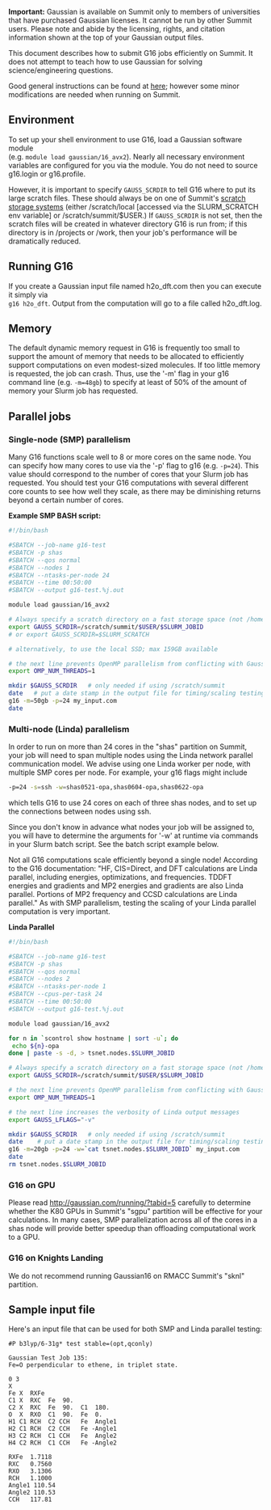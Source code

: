 __Important:__ Gaussian is available on Summit only to members of universities that have purchased Gaussian licenses.  It cannot be run by other Summit users.  Please note and abide by the licensing, rights, and citation information shown at the top of your Gaussian output files.

This document describes how to submit G16 jobs efficiently on Summit. It does not attempt to teach how to use Gaussian for solving science/engineering questions.

Good general instructions can be found at [here](http://gaussian.com/running/); however some minor modifications are needed when running on Summit.

## Environment

To set up your shell environment to use G16, load a Gaussian software module  
(e.g. `module load gaussian/16_avx2`). Nearly all necessary environment variables are configured for you via the module.  You do not need to source g16.login or g16.profile.

However, it is important to specify `GAUSS_SCRDIR` to tell G16 where to put its large scratch files.  These should always be on one of Summit's [scratch storage systems](https://rc.colorado.edu/support/user-guide/storage.html) (either /scratch/local [accessed via the SLURM_SCRATCH env variable] or /scratch/summit/$USER.)  If `GAUSS_SCRDIR` is not set, then the scratch files will be created in whatever directory G16 is run from; if this directory is in /projects or /work, then your job's performance will be dramatically reduced.

## Running G16

If you create a Gaussian input file named h2o_dft.com then you can execute it simply via  
`g16 h2o_dft`.  Output from the computation will go to a file called h2o_dft.log.

## Memory

The default dynamic memory request in G16 is frequently too small to support the amount of memory that needs to be allocated to efficiently support computations on even modest-sized molecules.  If too little memory is requested, the job can crash. Thus, use the '-m' flag in your g16 command line (e.g. `-m=48gb`) to specify at least of 50% of the amount of memory your Slurm job has requested.

## Parallel jobs

### Single-node (SMP) parallelism

Many G16 functions scale well to 8 or more cores on the same node.  You can specify how many cores to use via the '-p' flag to g16 (e.g. `-p=24`).  This value should correspond to the number of cores that your Slurm job has requested.  You should test your G16 computations with several different core counts to see how well they scale, as there may be diminishing returns beyond a certain number of cores.

__Example SMP BASH script:__

```bash
#!/bin/bash

#SBATCH --job-name g16-test
#SBATCH -p shas
#SBATCH --qos normal
#SBATCH --nodes 1
#SBATCH --ntasks-per-node 24
#SBATCH --time 00:50:00
#SBATCH --output g16-test.%j.out

module load gaussian/16_avx2

# Always specify a scratch directory on a fast storage space (not /home or /projects!)
export GAUSS_SCRDIR=/scratch/summit/$USER/$SLURM_JOBID
# or export GAUSS_SCRDIR=$SLURM_SCRATCH  

# alternatively, to use the local SSD; max 159GB available

# the next line prevents OpenMP parallelism from conflicting with Gaussian's internal SMP parallelization
export OMP_NUM_THREADS=1  

mkdir $GAUSS_SCRDIR   # only needed if using /scratch/summit
date   # put a date stamp in the output file for timing/scaling testing if desired
g16 -m=50gb -p=24 my_input.com 
date
```


### Multi-node (Linda) parallelism

In order to run on more than 24 cores in the "shas" partition on Summit, your job will need to span multiple nodes using the Linda network parallel communication model.  We advise using one Linda worker per node, with multiple SMP cores per node.  For example, your g16 flags might include

```bash
-p=24 -s=ssh -w=shas0521-opa,shas0604-opa,shas0622-opa
```
which tells G16 to use 24 cores on each of three shas nodes, and to set up the connections between nodes using ssh.

Since you don't know in advance what nodes your job will be assigned to, you will have to determine the arguments for '-w' at runtime via commands in your Slurm batch script.  See the batch script example below.  

Not all G16 computations scale efficiently beyond a single node!  According to the G16 documentation: "HF, CIS=Direct, and DFT calculations are Linda parallel, including energies, optimizations, and frequencies. TDDFT energies and gradients and MP2 energies and gradients are also Linda parallel. Portions of MP2 frequency and CCSD calculations are Linda parallel."  As with SMP parallelism, testing the scaling of your Linda parallel computation is very important.

__Linda Parallel__

```bash
#!/bin/bash

#SBATCH --job-name g16-test
#SBATCH -p shas
#SBATCH --qos normal
#SBATCH --nodes 2
#SBATCH --ntasks-per-node 1
#SBATCH --cpus-per-task 24
#SBATCH --time 00:50:00
#SBATCH --output g16-test.%j.out

module load gaussian/16_avx2

for n in `scontrol show hostname | sort -u`; do
 echo ${n}-opa
done | paste -s -d, > tsnet.nodes.$SLURM_JOBID

# Always specify a scratch directory on a fast storage space (not /home or /projects!)
export GAUSS_SCRDIR=/scratch/summit/$USER/$SLURM_JOBID

# the next line prevents OpenMP parallelism from conflicting with Gaussian's internal parallelization
export OMP_NUM_THREADS=1

# the next line increases the verbosity of Linda output messages
export GAUSS_LFLAGS="-v"

mkdir $GAUSS_SCRDIR   # only needed if using /scratch/summit
date    # put a date stamp in the output file for timing/scaling testing
g16 -m=20gb -p=24 -w=`cat tsnet.nodes.$SLURM_JOBID` my_input.com 
date
rm tsnet.nodes.$SLURM_JOBID
```

### G16 on GPU
Please read http://gaussian.com/running/?tabid=5 carefully to determine whether the K80 GPUs in Summit's "sgpu" partition will be effective for your calculations.  In many cases, SMP parallelization across all of the cores in a shas node will provide better speedup than offloading computational work to a GPU.

### G16 on Knights Landing
We do not recommend running Gaussian16 on RMACC Summit's "sknl" partition.

## Sample input file

Here's an input file that can be used for both SMP and Linda parallel testing:

```
#P b3lyp/6-31g* test stable=(opt,qconly)

Gaussian Test Job 135:
Fe=O perpendicular to ethene, in triplet state.
	 
0 3
X
Fe X  RXFe
C1 X  RXC  Fe  90.
C2 X  RXC  Fe  90.  C1  180.
O  X  RXO  C1  90.  Fe	0.
H1 C1 RCH  C2 CCH   Fe  Angle1
H2 C1 RCH  C2 CCH   Fe -Angle1
H3 C2 RCH  C1 CCH   Fe  Angle2
H4 C2 RCH  C1 CCH   Fe -Angle2
	 
RXFe  1.7118
RXC   0.7560
RXO   3.1306
RCH   1.1000
Angle1 110.54
Angle2 110.53
CCH   117.81
```